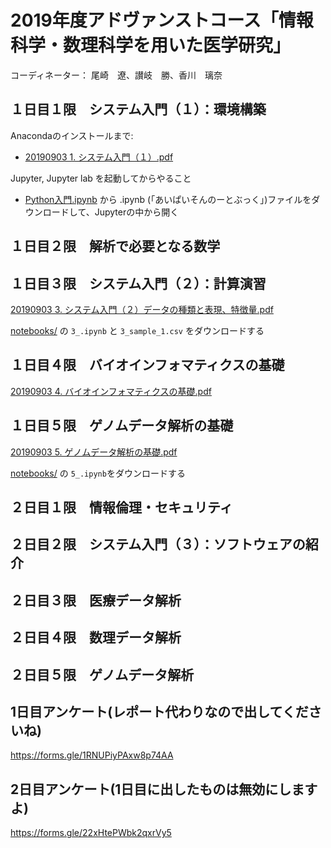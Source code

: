 # 2019年度アドヴァンストコース「情報科学・数理科学を用いた医学研究」
コーディネーター：     尾崎　遼、讃岐　勝、香川　璃奈

## １日目１限　システム入門（１）：環境構築
Anacondaのインストールまで:
- [20190903 1. システム入門（１）.pdf](https://github.com/bioinfo-tsukuba/AdvancedCourse2019/blob/master/20190903%201.%20%E3%82%B7%E3%82%B9%E3%83%86%E3%83%A0%E5%85%A5%E9%96%80%EF%BC%88%EF%BC%91%EF%BC%89.pdf)

Jupyter, Jupyter lab を起動してからやること
- [Python入門.ipynb](https://github.com/kuratanicde/2018nibbmtng/blob/master/Python%E5%85%A5%E9%96%80.ipynb) から .ipynb (「あいぱいそんのーとぶっく」)ファイルをダウンロードして、Jupyterの中から開く

## １日目２限　解析で必要となる数学

## １日目３限　システム入門（２）：計算演習
[20190903 3. システム入門（２）データの種類と表現、特徴量.pdf](https://github.com/bioinfo-tsukuba/AdvancedCourse2019/blob/master/20190903%203.%20%E3%82%B7%E3%82%B9%E3%83%86%E3%83%A0%E5%85%A5%E9%96%80%EF%BC%88%EF%BC%92%EF%BC%89%E3%83%86%E3%82%99%E3%83%BC%E3%82%BF%E3%81%AE%E7%A8%AE%E9%A1%9E%E3%81%A8%E8%A1%A8%E7%8F%BE%E3%80%81%E7%89%B9%E5%BE%B4%E9%87%8F.pdf)


[notebooks/](https://github.com/bioinfo-tsukuba/AdvancedCourse2019/tree/master/notebooks) の `3_.ipynb` と `3_sample_1.csv` をダウンロードする

## １日目４限　バイオインフォマティクスの基礎

[20190903 4. バイオインフォマティクスの基礎.pdf](https://github.com/bioinfo-tsukuba/AdvancedCourse2019/blob/master/20190903%204.%20%E3%83%8F%E3%82%99%E3%82%A4%E3%82%AA%E3%82%A4%E3%83%B3%E3%83%95%E3%82%A9%E3%83%9E%E3%83%86%E3%82%A3%E3%82%AF%E3%82%B9%E3%81%AE%E5%9F%BA%E7%A4%8E.pdf)


## １日目５限　ゲノムデータ解析の基礎
[20190903 5. ゲノムデータ解析の基礎.pdf](https://github.com/bioinfo-tsukuba/AdvancedCourse2019/blob/master/20190903%205.%20%E3%82%B1%E3%82%99%E3%83%8E%E3%83%A0%E3%83%86%E3%82%99%E3%83%BC%E3%82%BF%E8%A7%A3%E6%9E%90%E3%81%AE%E5%9F%BA%E7%A4%8E.pdf)


[notebooks/](https://github.com/bioinfo-tsukuba/AdvancedCourse2019/tree/master/notebooks) の `5_.ipynb`をダウンロードする

## ２日目１限　情報倫理・セキュリティ

## ２日目２限　システム入門（３）：ソフトウェアの紹介

## ２日目３限　医療データ解析

## ２日目４限　数理データ解析

## ２日目５限　ゲノムデータ解析




## 1日目アンケート(レポート代わりなので出してくださいね)
https://forms.gle/1RNUPiyPAxw8p74AA

## 2日目アンケート(1日目に出したものは無効にしますよ)
https://forms.gle/22xHtePWbk2qxrVy5
